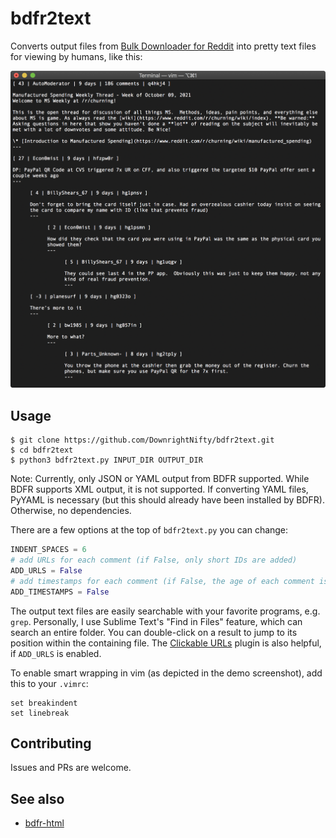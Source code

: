 # bdfr2text
Converts output files from [Bulk Downloader for Reddit](https://github.com/aliparlakci/bulk-downloader-for-reddit) into pretty text files for viewing by humans, like this:

![](demo.png)

## Usage
```
$ git clone https://github.com/DownrightNifty/bdfr2text.git
$ cd bdfr2text
$ python3 bdfr2text.py INPUT_DIR OUTPUT_DIR
```
Note: Currently, only JSON or YAML output from BDFR supported. While BDFR supports XML output, it is not supported. If converting YAML files, PyYAML is necessary (but this should already have been installed by BDFR). Otherwise, no dependencies.

There are a few options at the top of `bdfr2text.py` you can change:
```py
INDENT_SPACES = 6
# add URLs for each comment (if False, only short IDs are added)
ADD_URLS = False
# add timestamps for each comment (if False, the age of each comment is added)
ADD_TIMESTAMPS = False
```

The output text files are easily searchable with your favorite programs, e.g. `grep`. Personally, I use Sublime Text's "Find in Files" feature, which can search an entire folder. You can double-click on a result to jump to its position within the containing file. The [Clickable URLs](https://packagecontrol.io/packages/Clickable%20URLs) plugin is also helpful, if `ADD_URLS` is enabled.

To enable smart wrapping in vim (as depicted in the demo screenshot), add this to your `.vimrc`:
```
set breakindent
set linebreak
```

## Contributing
Issues and PRs are welcome.

## See also
* [bdfr-html](https://github.com/BlipRanger/bdfr-html)
